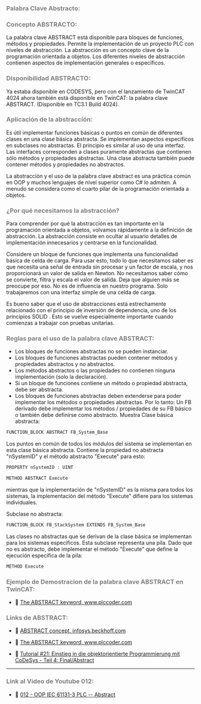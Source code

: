 ### <span style="color:grey"> Palabra Clave Abstracto:</span>

### <span style="color:grey"> Concepto ABSTRACTO:</span>
La palabra clave ABSTRACT está disponible para bloques de funciones, métodos y propiedades. Permite la implementación de un proyecto PLC con niveles de abstracción.
La abstracción es un concepto clave de la programación orientada a objetos. Los diferentes niveles de abstracción contienen aspectos de implementación generales o específicos.

### <span style="color:grey">Disponibilidad ABSTRACTO:</span>
Ya estaba disponible en CODESYS, pero con el lanzamiento de TwinCAT 4024 ahora también está disponible en TwinCAT: la palabra clave ABSTRACT. (Disponible en TC3.1 Build 4024).

### <span style="color:grey">Aplicación de la abstracción:</span>
Es útil implementar funciones básicas o puntos en común de diferentes clases en una clase básica abstracta. Se implementan aspectos específicos en subclases no abstractas.
El principio es similar al uso de una interfaz. Las interfaces corresponden a clases puramente abstractas que contienen sólo métodos y propiedades abstractas.
Una clase abstracta también puede contener métodos y propiedades no abstractos.

La abstracción y el uso de la palabra clave abstract es una práctica común en OOP y muchos lenguajes de nivel superior como C# lo admiten. A menudo se considera como el cuarto pilar de la programación orientada a objetos. 

### <span style="color:grey">¿Por qué necesitamos la abstracción?</span>
Para comprender por qué la abstracción es tan importante en la programación orientada a objetos, volvamos rápidamente a la definición de abstracción. La abstracción consiste en ocultar al usuario detalles de implementación innecesarios y centrarse en la funcionalidad.

Considere un bloque de funciones que implementa una funcionalidad básica de celda de carga. Para usar esto, todo lo que necesitamos saber es que necesita una señal de entrada sin procesar y un factor de escala, y nos proporcionará un valor de salida en Newton. No necesitamos saber cómo se convierte, filtra y escala el valor de salida. Deja que alguien más se preocupe por eso. No es de influencia en nuestro programa. Solo trabajaremos con una interfaz simple de una celda de carga.

Es bueno saber que el uso de abstracciones está estrechamente relacionado con el principio de inversión de dependencia,  uno de los principios SOLID . Esto se vuelve especialmente importante cuando comienzas a trabajar con pruebas unitarias.

### <span style="color:grey">Reglas para el uso de la palabra clave ABSTRACT:</span>

- Los bloques de funciones abstractas no se pueden instanciar.
- Los bloques de funciones abstractas pueden contener métodos y propiedades abstractos y no abstractos.
- Los métodos abstractos o las propiedades no contienen ninguna implementación (solo la declaración).
- Si un bloque de funciones contiene un método o propiedad abstracta, debe ser abstracta.
- Los bloques de funciones abstractas deben extenderse para poder implementar los métodos o propiedades abstractas.
Por lo tanto: Un FB derivado debe implementar los métodos / propiedades de su FB básico o también debe definirse como abstracto.
Muestra
Clase básica abstracta:
```javascript
FUNCTION_BLOCK ABSTRACT FB_System_Base
```
Los puntos en común de todos los módulos del sistema se implementan en esta clase básica abstracta. Contiene la propiedad no abstracta "nSystemID" y el método abstracto "Execute" para esto:
```javascript
PROPERTY nSystemID : UINT
```
```javascript
METHOD ABSTRACT Execute
```
mientras que la implementación de "nSystemID" es la misma para todos los sistemas, la implementación del método "Execute" difiere para los sistemas individuales.

Subclase no abstracta:
```javascript
FUNCTION_BLOCK FB_StackSystem EXTENDS FB_System_Base
```
Las clases no abstractas que se derivan de la clase básica se implementan para los sistemas específicos. Esta subclase representa una pila. Dado que no es abstracto, debe implementar el método "Execute" que define la ejecución específica de la pila:
```javascript
METHOD Execute
```
### <span style="color:grey">Ejemplo de Demostracion de la palabra clave ABSTRACT en TwinCAT:</span>

- 🔗 [The ABSTRACT keyword, www.plccoder.com ](https://www.plccoder.com/abstract/)

### <span style="color:grey">Links de ABSTRACT:</span>

- 🔗 [ABSTRACT concept, infosys.beckhoff.com](https://infosys.beckhoff.com/content/1033/tc3_plc_intro/6413748235.html?id=2638086927809860687)
- 🔗 [The ABSTRACT keyword, www.plccoder.com ](https://www.plccoder.com/abstract/)

- 🔗 [Tutorial #21: Einstieg in die objektorientierte Programmierung mit CoDeSys - Teil 4: Final/Abstract](https://www.youtube.com/watch?v=7YwMUOjem80)

***
### <span style="color:grey">Link al Video de Youtube 012:</span>
- 🔗 [012 - OOP IEC 61131-3 PLC -- Abstract](https://youtu.be/-Jq0jg0foo4)